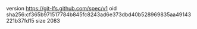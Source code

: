 version https://git-lfs.github.com/spec/v1
oid sha256:cf365b971517784b845fc8243ad6e373dbd40b528969835aa49143221b37fd15
size 2083
